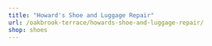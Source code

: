 ```yaml
---
title: "Howard's Shoe and Luggage Repair"
url: /oakbrook-terrace/howards-shoe-and-luggage-repair/
shop: shoes
---
```


